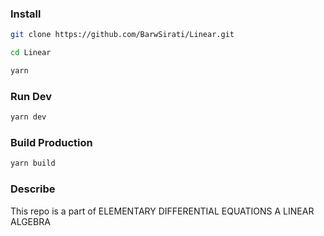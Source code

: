 ### Install
```bash
git clone https://github.com/BarwSirati/Linear.git
```

```bash
cd Linear
```

```bash
yarn
```
### Run Dev
```bash
yarn dev
```
### Build Production
```bash
yarn build
```

### Describe
This repo is a part of 	ELEMENTARY DIFFERENTIAL EQUATIONS A LINEAR ALGEBRA 
